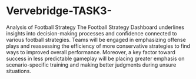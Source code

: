 # Vervebridge-TASK3-
Analysis of Football Strategy
The Football Strategy Dashboard underlines insights into decision-making processes and confidence connected to various football strategies. Teams will be engaged in emphasizing offense plays and reassessing the efficiency of more conservative strategies to find ways to improved overall performance. Moreover, a key factor toward success in less predictable gameplay will be placing greater emphasis on scenario-specific training and making better judgments during unsure situations.
